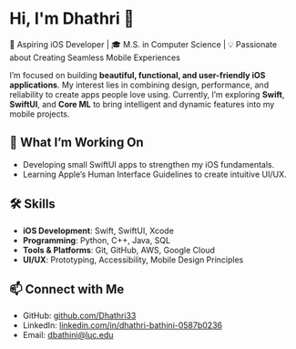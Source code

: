 # Hi, I'm Dhathri 👋  
📱 Aspiring iOS Developer | 🎓 M.S. in Computer Science | 💡 Passionate about Creating Seamless Mobile Experiences  

I’m focused on building **beautiful, functional, and user-friendly iOS applications**. My interest lies in combining design, performance, and reliability to create apps people love using. Currently, I’m exploring **Swift**, **SwiftUI**, and **Core ML** to bring intelligent and dynamic features into my mobile projects.  

## 🚀 What I’m Working On
- Developing small SwiftUI apps to strengthen my iOS fundamentals.   
- Learning Apple’s Human Interface Guidelines to create intuitive UI/UX.  

## 🛠 Skills
- **iOS Development**: Swift, SwiftUI, Xcode
- **Programming**: Python, C++, Java, SQL  
- **Tools & Platforms**: Git, GitHub, AWS, Google Cloud  
- **UI/UX**: Prototyping, Accessibility, Mobile Design Principles  


## 📫 Connect with Me
- GitHub: [github.com/Dhathri33](https://github.com/Dhathri33)  
- LinkedIn: [linkedin.com/in/dhathri-bathini-0587b0236](https://www.linkedin.com/in/dhathri-bathini-0587b0236)  
- Email: [dbathini@luc.edu](mailto:dbathini@luc.edu)  


